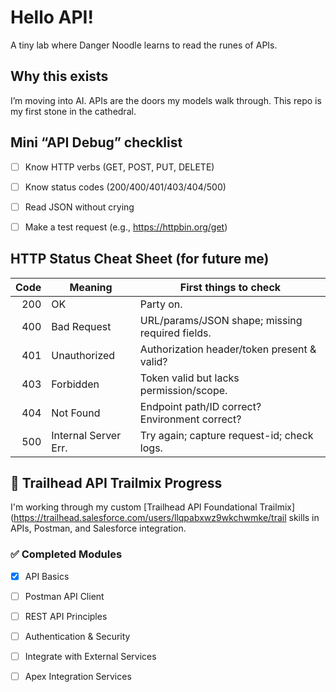 # Hello API!

A tiny lab where Danger Noodle learns to read the runes of APIs.

## Why this exists
I’m moving into AI. APIs are the doors my models walk through. This repo is my first stone in the cathedral.

## Mini “API Debug” checklist
- [ ] Know HTTP verbs (GET, POST, PUT, DELETE)
- [ ] Know status codes (200/400/401/403/404/500)
- [ ] Read JSON without crying
- [ ] Make a test request (e.g., https://httpbin.org/get)



## HTTP Status Cheat Sheet (for future me)

| Code | Meaning              | First things to check                           |
|-----:|----------------------|--------------------------------------------------|
| 200  | OK                   | Party on.                                       |
| 400  | Bad Request          | URL/params/JSON shape; missing required fields. |
| 401  | Unauthorized         | Authorization header/token present & valid?     |
| 403  | Forbidden            | Token valid but lacks permission/scope.         |
| 404  | Not Found            | Endpoint path/ID correct? Environment correct?  |
| 500  | Internal Server Err. | Try again; capture request-id; check logs.      |



## 🧭 Trailhead API Trailmix Progress

I'm working through my custom [Trailhead API Foundational Trailmix](https://trailhead.salesforce.com/users/llqpabxwz9wkchwmke/trail skills in APIs, Postman, and Salesforce integration.

### ✅ Completed Modules
- [x] API Basics
- [ ] Postman API Client
- [ ] REST API Principles
- [ ] Authentication & Security
- [ ] Integrate with External Services
- [ ] Apex Integration Services

